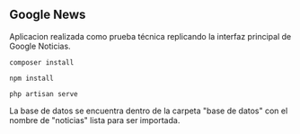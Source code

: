 

## Google News

Aplicacion realizada como prueba técnica replicando la interfaz principal de Google Noticias.

```
composer install

npm install

php artisan serve

```

La base de datos se encuentra dentro de la carpeta "base de datos" con el nombre de "noticias" lista para ser importada.